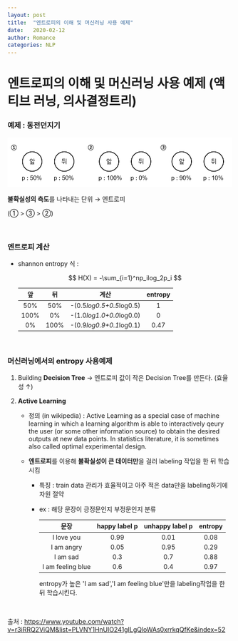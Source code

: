 ```yaml
---
layout: post
title:  "엔트로피의 이해 및 머신러닝 사용 예제"
date:   2020-02-12
author: Romance
categories: NLP
---
```

# 엔트로피의 이해 및 머신러닝 사용 예제 (액티브 러닝, 의사결정트리)

### 예제 : 동전던지기

<img src="/assets/image/동전던지기.PNG">

**불확실성의 측도**를 나타내는 단위 → 엔트로피

(① > ③ > ②)

<br>

### 엔트로피 계산

- shannon entropy  식 :

  $$
  H(X) = -\sum_{i=1}^np_ilog_2p_i
  $$

  |  앞  |  뒤  |           계산           | entropy |
  | :--: | :--: | :----------------------: | :-----: |
  | 50%  | 50%  | -(0.5*log0.5+0.5*log0.5) |    1    |
  | 100% |  0%  | -(1.0*log1.0+0.0*log0.0) |    0    |
  |  0%  | 100% | -(0.9*log0.9+0.1*log0.1) |  0.47   |

<br>

### 머신러닝에서의 entropy 사용예제

1. Building **Decision Tree** → 엔트로피 값이 작은 Decision Tree를 만든다. (효율성 ↑)

2. **Active Learning**

   - 정의 (in wikipedia) : Active Learning as a special case of machine learning in which a learning algorithm is able to interactively qeury the user (or some other information source) to obtain the desired outputs at new data points. In statistics literature, it is sometimes also called optimal experimental design.

   - **엔트로피**를 이용해 **불확실성이 큰 데이터만**을 걸러 labeling 작업을 한 뒤 학습시킴 

     - 특징 : train data 관리가 효율적이고 아주 적은 data만을 labeling하기에 자원 절약

     - ex : 해당 문장이 긍정문인지 부정문인지 분류

       |       문장        | happy label p | unhappy label p | entropy |
       | :---------------: | :-----------: | :-------------: | :-----: |
       |    I love you     |     0.99      |      0.01       |  0.08   |
       |    I am angry     |     0.05      |      0.95       |  0.29   |
       |     I am sad      |      0.3      |       0.7       |  0.88   |
       | I am feeling blue |      0.6      |       0.4       |  0.97   |

       entropy가 높은 'I am sad','I am feeling blue'만을 labeling작업을 한 뒤 학습시킨다.

<br>

출처 : https://www.youtube.com/watch?v=r3iRRQ2ViQM&list=PLVNY1HnUlO241gILgQloWAs0xrrkqQfKe&index=52
